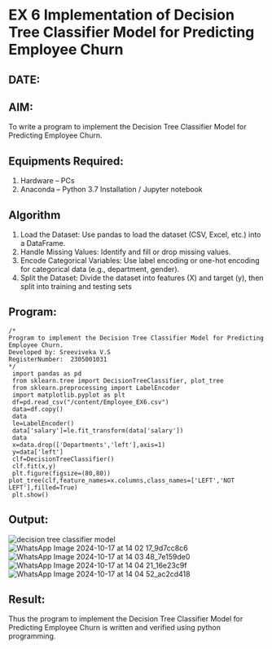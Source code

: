 # EX 6 Implementation of Decision Tree Classifier Model for Predicting Employee Churn
## DATE:
## AIM:
To write a program to implement the Decision Tree Classifier Model for Predicting Employee Churn.

## Equipments Required:
1. Hardware – PCs
2. Anaconda – Python 3.7 Installation / Jupyter notebook

## Algorithm
1. Load the Dataset: Use pandas to load the dataset (CSV, Excel, etc.) into a DataFrame.
 2. Handle Missing Values: Identify and fill or drop missing values.
 3. Encode Categorical Variables: Use label encoding or one-hot encoding for categorical data
 (e.g., department, gender).
 4. Split the Dataset: Divide the dataset into features (X) and target (y), then split into training and
 testing sets

## Program:
```
/*
Program to implement the Decision Tree Classifier Model for Predicting Employee Churn.
Developed by: Sreeviveka V.S
RegisterNumber:  2305001031
*/
 import pandas as pd
 from sklearn.tree import DecisionTreeClassifier, plot_tree
 from sklearn.preprocessing import LabelEncoder
 import matplotlib.pyplot as plt
 df=pd.read_csv("/content/Employee_EX6.csv")
 data=df.copy()
 data
 le=LabelEncoder()
 data['salary']=le.fit_transform(data['salary'])
 data
 x=data.drop(['Departments','left'],axis=1)
 y=data['left']
 clf=DecisionTreeClassifier()
 clf.fit(x,y)
 plt.figure(figsize=(80,80))
plot_tree(clf,feature_names=x.columns,class_names=['LEFT','NOT LEFT'],filled=True)
 plt.show()
```

## Output:
![decision tree classifier model](sam.png)
![WhatsApp Image 2024-10-17 at 14 02 17_9d7cc8c6](https://github.com/user-attachments/assets/90f04790-c3fe-4b7b-b236-d5240b6ae2d9)
![WhatsApp Image 2024-10-17 at 14 03 48_7e159de0](https://github.com/user-attachments/assets/92aa86bd-be7a-469b-9a18-a8f30a41e0df)
![WhatsApp Image 2024-10-17 at 14 04 21_16e23c9f](https://github.com/user-attachments/assets/76136fd1-f64e-4163-9b86-1d3528242489)
![WhatsApp Image 2024-10-17 at 14 04 52_ac2cd418](https://github.com/user-attachments/assets/30b62209-1d5c-407a-b65a-9a25a243ee22)


## Result:
Thus the program to implement the  Decision Tree Classifier Model for Predicting Employee Churn is written and verified using python programming.

